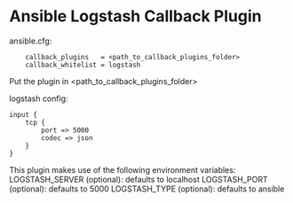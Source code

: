 # Ansible Logstash Callback Plugin

ansible.cfg:
```
    callback_plugins   = <path_to_callback_plugins_folder>
    callback_whitelist = logstash
```

Put the plugin in <path_to_callback_plugins_folder>

logstash config:
```
input {
    tcp {
        port => 5000
        codec => json
    }
}
```

This plugin makes use of the following environment variables:
    LOGSTASH_SERVER   (optional): defaults to localhost
    LOGSTASH_PORT     (optional): defaults to 5000
    LOGSTASH_TYPE     (optional): defaults to ansible
